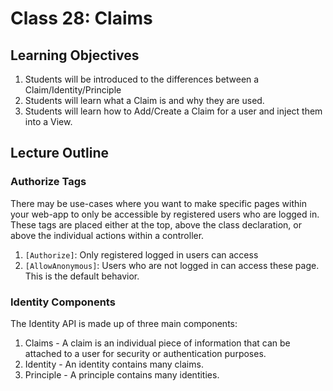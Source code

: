 # Class 28: Claims

## Learning Objectives
1. Students will be introduced to the differences between a Claim/Identity/Principle
1. Students will learn what a Claim is and why they are used. 
1. Students will learn how to Add/Create a Claim for a user and inject them into a View.

## Lecture Outline

### Authorize Tags

There may be use-cases where you want to make specific pages within your web-app to only be accessible by registered users who are logged in. These tags are placed either at the top, above the class declaration, or above the individual actions within a controller.

1. `[Authorize]`: Only registered logged in users can access
2. `[AllowAnonymous]`: Users who are not logged in can access these page. This is the default behavior. 


### Identity Components
The Identity API is made up of three main components:

1. Claims - A claim is an individual piece of information that can be attached to a user for security or authentication purposes.
2. Identity - An identity contains many claims.
3. Principle - A principle contains many identities. 

